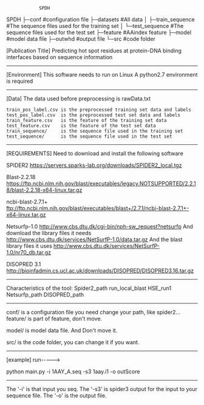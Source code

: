 
                SPDH                

SPDH
├─conf	                    #configuration file
├─datasets					#All data 
│	├─train_sequence		#The sequence files used for the training set
│	└─test_sequence			#The sequence files used for the test set
├─feature					#AAindex feature
├─model						#model data file
├─outwhd					#output file
└─src						#code folder

[Publication Title]
Predicting hot spot residues at protein-DNA binding interfaces based on sequence information
******************************************************
[Environment]
This software needs to run on Linux
A python2.7 environment is required
******************************************************
[Data]
	The data used before preprocessing is rawData.txt
	
	train_pos_label.csv	is the preprocessed training set data and labels  
	test_pos_label.csv	is the preprocessed test set data and labels 
	train_feature.csv	is the feature of the training set data
	test_feature.csv	is the feature of the test set data
	train_sequence/ 	is the sequence file used in the training set
	test_sequence/		is the sequence file used in the test set
	
******************************************************
[REQUIREMENTS]
Need to download and install the following software

SPIDER2
	https://servers.sparks-lab.org/downloads/SPIDER2_local.tgz

Blast-2.2.18
	https://ftp.ncbi.nlm.nih.gov/blast/executables/legacy.NOTSUPPORTED/2.2.18/blast-2.2.18-x64-linux.tar.gz

ncbi-blast-2.7.1+
	ftp://ftp.ncbi.nlm.nih.gov/blast/executables/blast+/2.7.1/ncbi-blast-2.7.1+-x64-linux.tar.gz

Netsurfp-1.0
	http://www.cbs.dtu.dk/cgi-bin/nph-sw_request?netsurfp
	And download the library files it needs http://www.cbs.dtu.dk/services/NetSurfP-1.0/data.tar.gz
	And the blast library files it uses http://www.cbs.dtu.dk/services/NetSurfP-1.0/nr70_db.tar.gz
	
DISOPRED 3.1
	http://bioinfadmin.cs.ucl.ac.uk/downloads/DISOPRED/DISOPRED3.16.tar.gz

******************************************************
Characteristics of the tool:
Spider2_path
	run_local_blast
	HSE_run1
Netsurfp_path
DISOPRED_path

******************************************************
conf/  is a configuration file
	you need change your path, like spider2...
feature/ is part of feature, don't move.

model/ is model data file. And Don't move it.

src/ is the code folder,  you can change it if you want.


******************************************************
[example]
run----->

python main.py -i 1AAY_A.seq -s3 1aay.i1 -o outScore

_________________________________________________
The '-i' is that input you seq.
The '-s3' is spider3 output for the input to your sequence file.
The '-o' is the output file.
